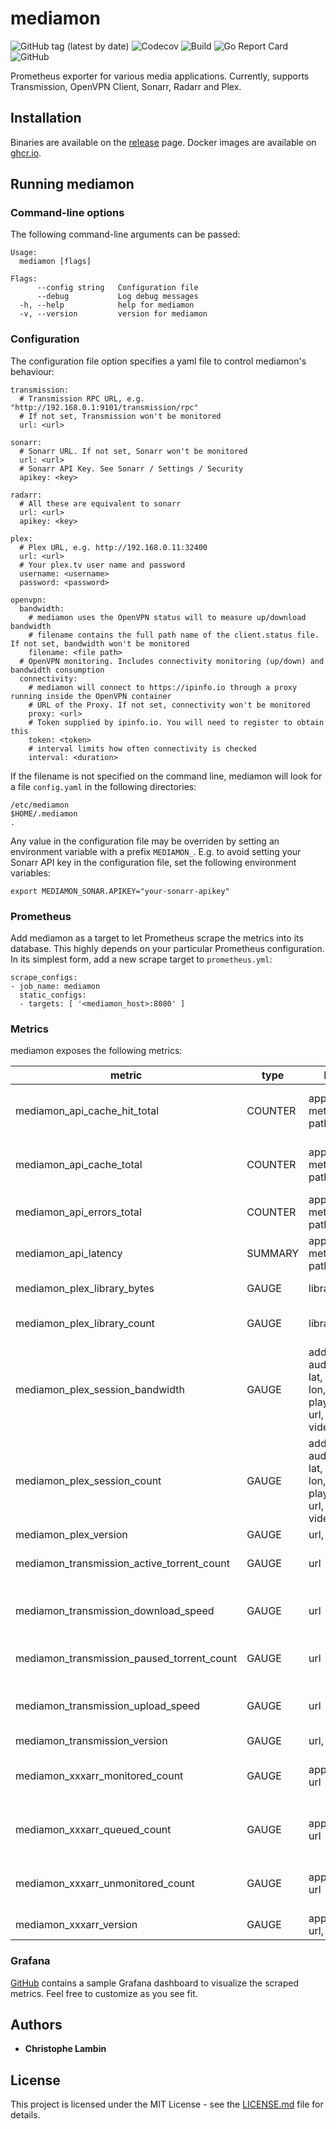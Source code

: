 # mediamon
![GitHub tag (latest by date)](https://img.shields.io/github/v/tag/clambin/mediamon?color=green&label=Release&style=plastic)
![Codecov](https://img.shields.io/codecov/c/gh/clambin/mediamon?style=plastic)
![Build](https://github.com/clambin/mediamon/workflows/Build/badge.svg)
![Go Report Card](https://goreportcard.com/badge/github.com/clambin/mediamon)
![GitHub](https://img.shields.io/github/license/clambin/mediamon?style=plastic)

Prometheus exporter for various media applications. Currently, supports Transmission, OpenVPN Client, Sonarr, Radarr and Plex.

## Installation
Binaries are available on the [release](https://github.com/clambin/mediamon/releases) page. Docker images are available on [ghcr.io](https://ghcr.io/clambin/mediamon).

## Running mediamon
### Command-line options
The following command-line arguments can be passed:

```
Usage:
  mediamon [flags]

Flags:
      --config string   Configuration file
      --debug           Log debug messages
  -h, --help            help for mediamon
  -v, --version         version for mediamon
```

### Configuration
The  configuration file option specifies a yaml file to control mediamon's behaviour:

```
transmission:
  # Transmission RPC URL, e.g. "http://192.168.0.1:9101/transmission/rpc"
  # If not set, Transmission won't be monitored
  url: <url>

sonarr:
  # Sonarr URL. If not set, Sonarr won't be monitored
  url: <url>
  # Sonarr API Key. See Sonarr / Settings / Security
  apikey: <key>

radarr:
  # All these are equivalent to sonarr
  url: <url>
  apikey: <key>

plex:
  # Plex URL, e.g. http://192.168.0.11:32400 
  url: <url> 
  # Your plex.tv user name and password
  username: <username>
  password: <password>

openvpn:
  bandwidth:
    # mediamon uses the OpenVPN status will to measure up/download bandwidth
    # filename contains the full path name of the client.status file. If not set, bandwidth won't be monitored
    filename: <file path>
  # OpenVPN monitoring. Includes connectivity monitoring (up/down) and bandwidth consumption
  connectivity:
    # mediamon will connect to https://ipinfo.io through a proxy running inside the OpenVPN container
    # URL of the Proxy. If not set, connectivity won't be monitored
    proxy: <url>
    # Token supplied by ipinfo.io. You will need to register to obtain this
    token: <token>
    # interval limits how often connectivity is checked 
    interval: <duration>
```

If the filename is not specified on the command line, mediamon will look for a file `config.yaml` in the following directories:

```
/etc/mediamon
$HOME/.mediamon
.
```

Any value in the configuration file may be overriden by setting an environment variable with a prefix `MEDIAMON_`. 
E.g. to avoid setting your Sonarr API key in the configuration file, set the following environment variables:

```
export MEDIAMON_SONAR.APIKEY="your-sonarr-apikey"
```

### Prometheus
Add mediamon as a target to let Prometheus scrape the metrics into its database.
This highly depends on your particular Prometheus configuration. In its simplest form, add a new scrape target to `prometheus.yml`:

```
scrape_configs:
- job_name: mediamon
  static_configs:
  - targets: [ '<mediamon_host>:8080' ]
```


### Metrics

mediamon exposes the following metrics:

| metric | type |  labels | help |
| --- | --- |  --- | --- |
| mediamon_api_cache_hit_total | COUNTER | application, method, path|Number of times the cache was used |
| mediamon_api_cache_total | COUNTER | application, method, path|Number of times the cache was consulted |
| mediamon_api_errors_total | COUNTER | application, method, path|Number of failed HTTP calls |
| mediamon_api_latency | SUMMARY | application, method, path|latency of HTTP calls |
| mediamon_plex_library_bytes | GAUGE | library, url|Library size in bytes |
| mediamon_plex_library_count | GAUGE | library, url|Library size in number of entries |
| mediamon_plex_session_bandwidth | GAUGE | address, audioCodec, lat, location, lon, mode, player, title, url, user, videoCodec|Active Plex session Bandwidth usage (in kbps) |
| mediamon_plex_session_count | GAUGE | address, audioCodec, lat, location, lon, mode, player, title, url, user, videoCodec|Active Plex session progress |
| mediamon_plex_version | GAUGE | url, version|version info |
| mediamon_transmission_active_torrent_count | GAUGE | url|Number of active torrents |
| mediamon_transmission_download_speed | GAUGE | url|Transmission download speed in bytes / sec |
| mediamon_transmission_paused_torrent_count | GAUGE | url|Number of paused torrents |
| mediamon_transmission_upload_speed | GAUGE | url|Transmission upload speed in bytes / sec |
| mediamon_transmission_version | GAUGE | url, version|version info |
| mediamon_xxxarr_monitored_count | GAUGE | application, url|Number of Monitored series / movies |
| mediamon_xxxarr_queued_count | GAUGE | application, url|Episodes / movies being downloaded |
| mediamon_xxxarr_unmonitored_count | GAUGE | application, url|Number of Unmonitored series / movies |
| mediamon_xxxarr_version | GAUGE | application, url, version|Version info |

### Grafana

[GitHub](https://github.com/clambin/mediamon/tree/master/assets/grafana/dashboards) contains a sample Grafana dashboard to visualize the scraped metrics.
Feel free to customize as you see fit.

## Authors

* **Christophe Lambin**

## License

This project is licensed under the MIT License - see the [LICENSE.md](LICENSE.md) file for details.

